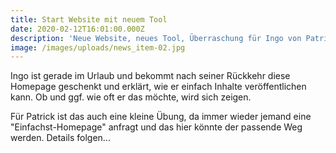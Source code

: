 ```yaml
---
title: Start Website mit neuem Tool
date: 2020-02-12T16:01:00.000Z
description: 'Neue Website, neues Tool, Überraschung für Ingo von Patrick'
image: /images/uploads/news_item-02.jpg
---
```

Ingo ist gerade im Urlaub und bekommt nach seiner Rückkehr diese Homepage geschenkt und erklärt, wie er einfach Inhalte veröffentlichen kann. Ob und ggf. wie oft er das möchte, wird sich zeigen.

Für Patrick ist das auch eine kleine Übung, da immer wieder jemand eine "Einfachst-Homepage" anfragt und das hier könnte der passende Weg werden. Details folgen...
